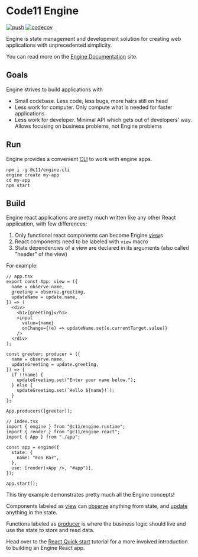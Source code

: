 # Code11 Engine

[![push](https://github.com/code11/engine/workflows/CI/badge.svg?branch=master&event=push)](https://github.com/code11/engine/actions)
[![codecov](https://codecov.io/gh/code11/engine/branch/master/graph/badge.svg?token=K3UZLXWOEK)](https://codecov.io/gh/code11/engine)

Engine is state management and development solution for creating web applications with unprecedented simplicity.

You can read more on the [Engine Documentation](https://code11.github.io/engine/docs/) site.

## Goals

Engine strives to build applications with

- Small codebase. Less code, less bugs, more hairs still on head
- Less work for computer. Only compute what is needed for faster applications
- Less work for developer. Minimal API which gets out of developers' way. Allows
  focusing on business problems, not Engine problems

## Run

Engine provides a convenient [CLI](https://code11.github.io/engine/docs/cli) to
work with engine apps.

```
npm i -g @c11/engine.cli
engine create my-app
cd my-app
npm start
```

## Build

Engine react applications are pretty much written like any other React
application, with few differences:

1. Only functional react components can become Engine
   [view](https://code11.github.io/engine/docs/api/view)s
2. React components need to be labeled with `view` macro
3. State dependencies of a view are declared in its arguments (also called
   "header" of the view)

For example:

```tsx
// app.tsx
export const App: view = ({
  name = observe.name,
  greeting = observe.greeting,
  updateName = update.name,
}) => (
  <div>
    <h1>{greeting}</h1>
    <input
      value={name}
      onChange={(e) => updateName.set(e.currentTarget.value)}
    />
  </div>
);

const greeter: producer = ({
  name = observe.name,
  updateGreeting = update.greeting,
}) => {
  if (!name) {
    updateGreeting.set("Enter your name below.");
  } else {
    updateGreeting.set(`Hello ${name}!`);
  }
};

App.producers([greeter]);
```

```tsx
// index.tsx
import { engine } from "@c11/engine.runtime";
import { render } from "@c11/engine.react";
import { App } from "./app";

const app = engine({
  state: {
    name: "Foo Bar",
  },
  use: [render(<App />, "#app")],
});

app.start();
```

This tiny example demonstrates pretty much all the Engine concepts!

Components labeled as [view](https://code11.github.io/engine/docs/api/view) can
[observe](https://code11.github.io/engine/docs/api/observe) anything from state,
and [update](https://code11.github.io/engine/docs/api/update) anything in the
state.

Functions labeled as
[producer](https://code11.github.io/engine/docs/api/producer) is where the
business logic should live and use the state to store and read data.

Head over to the [React Quick
start](https://code11.github.io/engine/docs/tutorials/react/setup) tutorial for
a more involved introduction to building an Engine React app.
